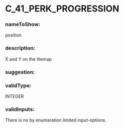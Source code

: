

# C_41_PERK_PROGRESSION



  


### nameToShow:
  
position  


### description:
  
X and Y on the tilemap  


### suggestion:
  
  


### validType:
  
INTEGER  


### validInputs:
  
There is no by enumaration limited input-options.

